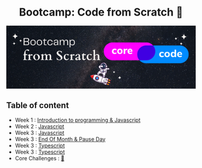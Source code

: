<h1 align="center">Bootcamp: Code from Scratch 🚀</h1>

<p align="center">
<img src="/images/corecode.png">
</p>

## Table of content
- Week 1 : [Introduction to programming & Javascript](bootcamp/week01/)
- Week 2 : [Javascript](bootcamp/week02/)
- Week 3 : [Javascript](bootcamp/week03/)
- Week 3 : [End Of Month & Pause Day](bootcamp/week04/)
- Week 3 : [Typescript](bootcamp/week05/)
- Week 3 : [Typescript](bootcamp/week06/)
- Core Challenges : [🚀](bootcamp/CoreChallenges/)




